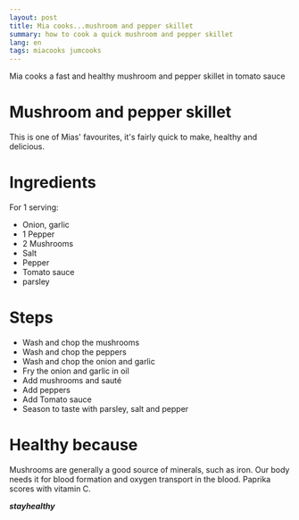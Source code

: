 ```yaml
---
layout: post
title: Mia cooks...mushroom and pepper skillet
summary: how to cook a quick mushroom and pepper skillet
lang: en
tags: miacooks jumcooks
---
```


<div class="message">
Mia cooks a fast and healthy mushroom and pepper skillet in tomato sauce
</div>

# Mushroom and pepper skillet
This is one of Mias' favourites, it's fairly quick to make, healthy and delicious.

# Ingredients
For 1 serving:
- Onion, garlic
- 1 Pepper
- 2 Mushrooms
- Salt
- Pepper
- Tomato sauce
- parsley

# Steps
- Wash and chop the mushrooms
- Wash and chop the peppers
- Wash and chop the onion and garlic
- Fry the onion and garlic in oil
- Add mushrooms and sauté
- Add peppers
- Add Tomato sauce
- Season to taste with parsley, salt and pepper

# Healthy because
Mushrooms are generally a good source of minerals, such as iron.
Our body needs it for blood formation and oxygen transport in the blood.
Paprika scores with vitamin C.

_**stayhealthy**_
